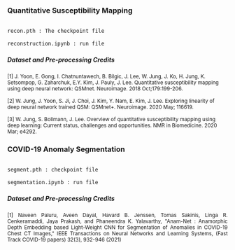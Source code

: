 
### Quantitative Susceptibility Mapping

``` md

recon.pth : The checkpoint file

reconstruction.ipynb : run file
```

##### Dataset and Pre-processing Credits

<p align="justify" markdown="1">

 <sup>[1] J. Yoon, E. Gong, I. Chatnuntawech, B. Bilgic, J. Lee, W. Jung, J. Ko, H. Jung, K. Setsompop, G. Zaharchuk, E.Y. Kim, J. Pauly, J. Lee. Quantitative susceptibility mapping using deep neural network: QSMnet. Neuroimage. 2018 Oct;179:199-206.  </sub>

  <sup>[2] W. Jung, J. Yoon, S. Ji, J. Choi, J. Kim, Y. Nam, E. Kim, J. Lee. Exploring linearity of deep neural network trained QSM: QSMnet+. Neuroimage. 2020 May; 116619.   </sub>

  <sup>[3] W. Jung, S. Bollmann, J. Lee. Overview of quantitative susceptibility mapping using deep learning: Current status, challenges and opportunities. NMR in Biomedicine. 2020 Mar; e4292.  </sub>

</p>


### COVID-19 Anomaly Segmentation

``` md

segment.pth : checkpoint file

segmentation.ipynb : run file
```

##### Dataset and Pre-processing Credits

<p align="justify" markdown="1">
<sup> [1] Naveen Paluru, Aveen Dayal, Havard B. Jenssen, Tomas Sakinis, Linga R. Cenkeramaddi, Jaya Prakash, and Phaneendra K. Yalavarthy, "Anam-Net : Anamorphic Depth Embedding based Light-Weight CNN for Segmentation of Anomalies in COVID-19 Chest CT Images," IEEE Transactions on Neural Networks and Learning Systems, (Fast Track COVID-19 papers) 32(3), 932-946 (2021)  </sub>
</p>
